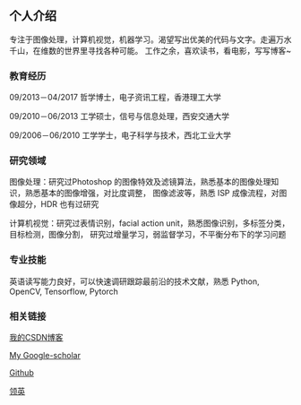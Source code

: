 ## 个人介绍

专注于图像处理，计算机视觉，机器学习。渴望写出优美的代码与文字。走遍万水千山，在维数的世界里寻找各种可能。
工作之余，喜欢读书，看电影，写写博客~

### 教育经历

09/2013－04/2017 哲学博士，电子资讯工程，香港理工大学

09/2010－06/2013 工学硕士，信号与信息处理，西安交通大学

09/2006－06/2010 工学学士，电子科学与技术，西北工业大学

### 研究领域

图像处理：研究过Photoshop 的图像特效及滤镜算法，熟悉基本的图像处理知识，熟悉基本的图像增强，对比度调整，
图像滤波等，熟悉 ISP 成像流程，对图像超分，HDR 也有过研究 

计算机视觉：研究过表情识别，facial action unit，熟悉图像识别，多标签分类，目标检测，图像分割，
研究过增量学习，弱监督学习，不平衡分布下的学习问题

### 专业技能

英语读写能力良好，可以快速调研跟踪最前沿的技术文献，熟悉 Python, OpenCV, Tensorflow, Pytorch 


### 相关链接

[我的CSDN博客](http://blog.csdn.net/matrix_space)

[My Google-scholar](https://scholar.google.com.hk/citations?user=rxgVQYkAAAAJ&hl=en)

[Github](https://github.com/chenjunkai2018)

[领英](https://www.linkedin.com/feed/)


